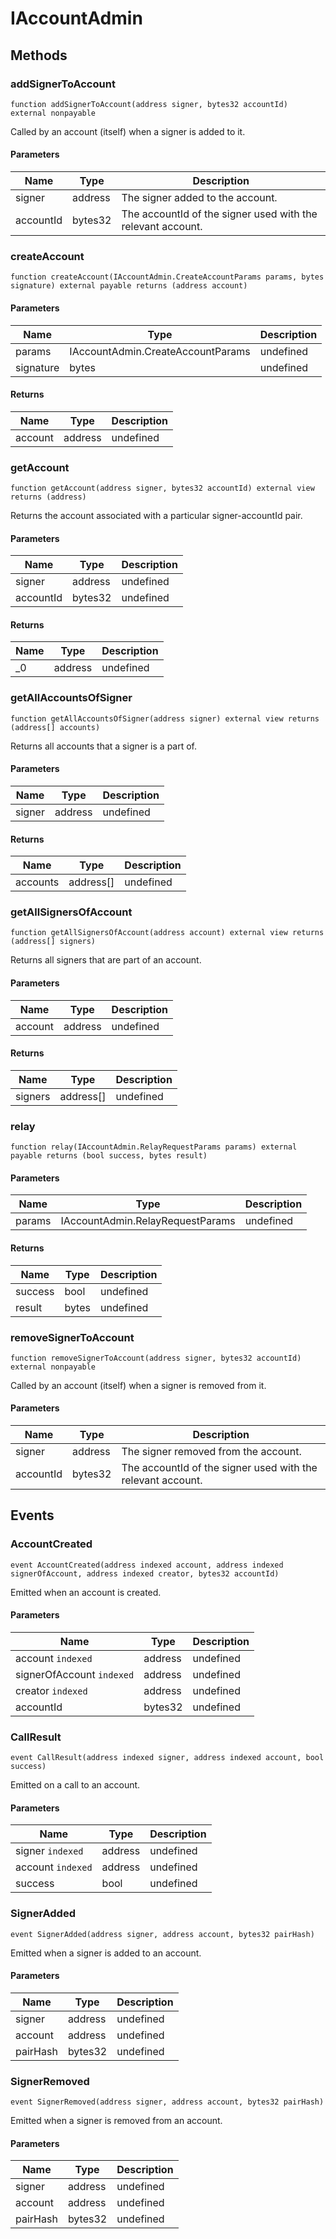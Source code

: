 # IAccountAdmin









## Methods

### addSignerToAccount

```solidity
function addSignerToAccount(address signer, bytes32 accountId) external nonpayable
```

Called by an account (itself) when a signer is added to it.



#### Parameters

| Name | Type | Description |
|---|---|---|
| signer | address | The signer added to the account. |
| accountId | bytes32 | The accountId of the signer used with the relevant account. |

### createAccount

```solidity
function createAccount(IAccountAdmin.CreateAccountParams params, bytes signature) external payable returns (address account)
```





#### Parameters

| Name | Type | Description |
|---|---|---|
| params | IAccountAdmin.CreateAccountParams | undefined |
| signature | bytes | undefined |

#### Returns

| Name | Type | Description |
|---|---|---|
| account | address | undefined |

### getAccount

```solidity
function getAccount(address signer, bytes32 accountId) external view returns (address)
```

Returns the account associated with a particular signer-accountId pair.



#### Parameters

| Name | Type | Description |
|---|---|---|
| signer | address | undefined |
| accountId | bytes32 | undefined |

#### Returns

| Name | Type | Description |
|---|---|---|
| _0 | address | undefined |

### getAllAccountsOfSigner

```solidity
function getAllAccountsOfSigner(address signer) external view returns (address[] accounts)
```

Returns all accounts that a signer is a part of.



#### Parameters

| Name | Type | Description |
|---|---|---|
| signer | address | undefined |

#### Returns

| Name | Type | Description |
|---|---|---|
| accounts | address[] | undefined |

### getAllSignersOfAccount

```solidity
function getAllSignersOfAccount(address account) external view returns (address[] signers)
```

Returns all signers that are part of an account.



#### Parameters

| Name | Type | Description |
|---|---|---|
| account | address | undefined |

#### Returns

| Name | Type | Description |
|---|---|---|
| signers | address[] | undefined |

### relay

```solidity
function relay(IAccountAdmin.RelayRequestParams params) external payable returns (bool success, bytes result)
```





#### Parameters

| Name | Type | Description |
|---|---|---|
| params | IAccountAdmin.RelayRequestParams | undefined |

#### Returns

| Name | Type | Description |
|---|---|---|
| success | bool | undefined |
| result | bytes | undefined |

### removeSignerToAccount

```solidity
function removeSignerToAccount(address signer, bytes32 accountId) external nonpayable
```

Called by an account (itself) when a signer is removed from it.



#### Parameters

| Name | Type | Description |
|---|---|---|
| signer | address | The signer removed from the account. |
| accountId | bytes32 | The accountId of the signer used with the relevant account. |



## Events

### AccountCreated

```solidity
event AccountCreated(address indexed account, address indexed signerOfAccount, address indexed creator, bytes32 accountId)
```

Emitted when an account is created.



#### Parameters

| Name | Type | Description |
|---|---|---|
| account `indexed` | address | undefined |
| signerOfAccount `indexed` | address | undefined |
| creator `indexed` | address | undefined |
| accountId  | bytes32 | undefined |

### CallResult

```solidity
event CallResult(address indexed signer, address indexed account, bool success)
```

Emitted on a call to an account.



#### Parameters

| Name | Type | Description |
|---|---|---|
| signer `indexed` | address | undefined |
| account `indexed` | address | undefined |
| success  | bool | undefined |

### SignerAdded

```solidity
event SignerAdded(address signer, address account, bytes32 pairHash)
```

Emitted when a signer is added to an account.



#### Parameters

| Name | Type | Description |
|---|---|---|
| signer  | address | undefined |
| account  | address | undefined |
| pairHash  | bytes32 | undefined |

### SignerRemoved

```solidity
event SignerRemoved(address signer, address account, bytes32 pairHash)
```

Emitted when a signer is removed from an account.



#### Parameters

| Name | Type | Description |
|---|---|---|
| signer  | address | undefined |
| account  | address | undefined |
| pairHash  | bytes32 | undefined |



